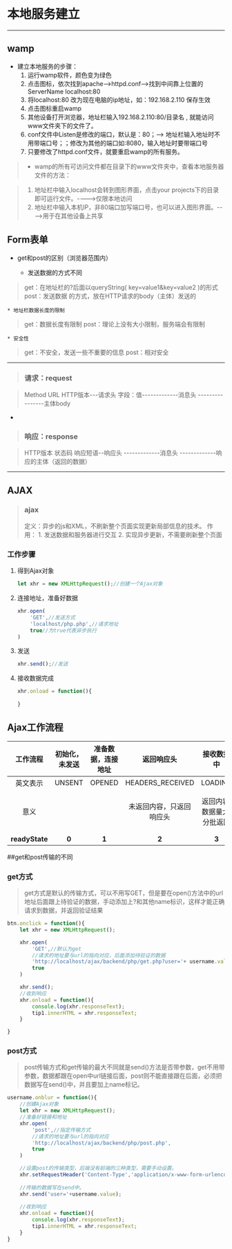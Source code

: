 ﻿# 本地服务建立


---

## wamp

* 建立本地服务的步骤：
    1. 运行wamp软件，颜色变为绿色
    2. 点击图标，依次找到apache-->httpd.conf-->找到中间靠上位置的ServerName localhost:80
    3. 将localhost:80 改为现在电脑的ip地址，如：192.168.2.110 保存生效
    4. 点击图标重启wamp
    5. 其他设备打开浏览器，地址栏输入192.168.2.110:80/目录名 , 就能访问www文件夹下的文件了。
    6. conf文件中Listen是修改的端口，默认是：80；--> 地址栏输入地址时不用带端口号；；修改为其他的端口如:8080，输入地址时要带端口号
    7. 只要修改了httpd.conf文件，就要重启wamp的所有服务。

> * wamp的所有可访问文件都在目录下的www文件夹中，查看本地服务器文件的方法：

> 1. 地址栏中输入localhost会转到图形界面，点击your projects下的目录即可运行文件。---->仅限本地访问
> 2. 地址栏中输入本机IP，非80端口加写端口号，也可以进入图形界面。---->用于在其他设备上共享

## Form表单

* get和post的区别（浏览器范围内）

    * 发送数据的方式不同
> get：在地址栏的?后面以queryString( key=value1&key=value2 )的形式
> post：发送数据 的方式，放在HTTP请求的body（主体）发送的

    * 地址栏数据长度的限制
> get：数据长度有限制
> post：理论上没有大小限制，服务端会有限制
    
    * 安全性
> get：不安全，发送一些不重要的信息
> post：相对安全

------------------------------------
> ### **请求**：request

> Method URL HTTP版本---请求头
> 字段：值-------------消息头
> ----------------主体body

-
> ### **响应**：response

> HTTP版本 状态码 响应短语--响应头
> -------------消息头
> -------------响应的主体（返回的数据）

------------------------------------

## AJAX

> ### **ajax**
> 定义：异步的js和XML，不刷新整个页面实现更新局部信息的技术。
> 作用：
        1. 发送数据和服务器进行交互 
        2. 实现异步更新，不需要刷新整个页面

### 工作步骤

1. 得到Ajax对象

    ```js
    let xhr = new XMLHttpRequest();//创建一个Ajax对象
    ```
2. 连接地址，准备好数据

    ```js
    xhr.open(
        'GET',//发送方式
        'localhost/php.php',//请求地址
        true//为true代表异步执行
    )
    ```
3. 发送

    ```js
    xhr.send();//发送
    ```
4. 接收数据完成

    ```js
    xhr.onload = function(){
        
    }
    ```

## Ajax工作流程
|工作流程|初始化，未发送|准备数据，连接地址|返回响应头|接收数据中| 接收数据完毕|
|:------:|  :------:  | :------:|:------:|:------:|:------:|
|英文表示|UNSENT|OPENED|HEADERS_RECEIVED|LOADING|DONE|
|意义|   |     |未返回内容，只返回响应头|返回内容,数据量大,分批返回|数据完全接收完成|
|**readyState**|**0**|**1**|**2**|**3**|**4**|

##get和post传输的不同
### get方式
> get方式是默认的传输方式，可以不用写GET，但是要在open()方法中的url地址后面跟上待验证的数据，手动添加上?和其他name标识，这样才能正确请求到数据，并返回验证结果

```js
btn.onclick = function(){
	let xhr = new XMLHttpRequest();

	xhr.open(
		'GET',//默认为get
		//请求的地址要与url的指向对应，后面添加待验证的数据
		'http://localhost/ajax/backend/php/get.php?user='+ username.value,
		true
	)

	xhr.send();
	//收到响应
	xhr.onload = function(){
		console.log(xhr.responseText);
		tip1.innerHTML = xhr.responseText;
	}

}
```


### post方式
> post传输方式和get传输的最大不同就是send()方法是否带参数，get不用带参数，数据都跟在open中url链接后面，post则不能直接跟在后面，必须把数据写在send()中，并且要加上name标记。

```js
username.onblur = function(){
    //创建Ajax对象
	let xhr = new XMLHttpRequest();
	//准备好链接和地址
	xhr.open(
		'post',//指定传输方式
		//请求的地址要与url的指向对应
		'http://localhost/ajax/backend/php/post.php',
		true
	)

	//设置post的传输类型，后端没有前端的三种类型，需要手动设置。
	xhr.setRequestHeader('Content-Type','application/x-www-form-urlencoded')
	
	//传输的数据写在send中。
	xhr.send('user='+username.value);
	
	//收到响应
	xhr.onload = function(){
		console.log(xhr.responseText);
		tip1.innerHTML = xhr.responseText;
	}
}
```
